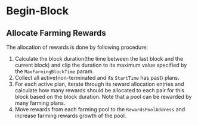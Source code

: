 <!-- order: 4 -->

# Begin-Block

## Allocate Farming Rewards

The allocation of rewards is done by following procedure:

1. Calculate the block duration(the time between the last block and the current
    block) and clip the duration to its maximum value specified by the
    `MaxFarmingBlockTime` param.
2. Collect all active(non-terminated and its `StartTime` has past) plans.
3. For each active plan, iterate through its reward allocation entries and
    calculate how many rewards should be allocated to each pair for this block
    based on the block duration.
    Note that a pool can be rewarded by many farming plans.
4. Move rewards from each farming pool to the `RewardsPoolAddress` and increase
    farming rewards growth of the pool.
